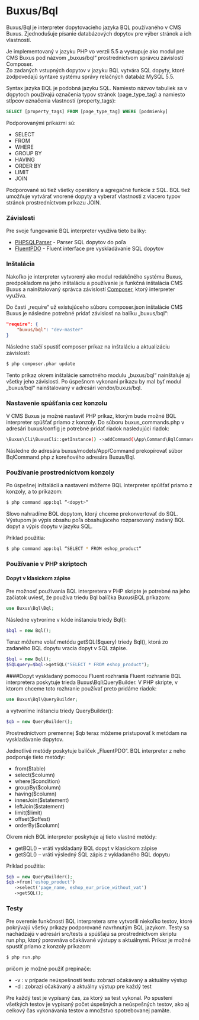 # Buxus/Bql

Buxus/Bql je interpreter dopytovacieho jazyka BQL používaného v CMS Buxus. Zjednodušuje písanie databázových dopytov pre výber stránok a ich vlastností.

Je implementovaný v jazyku PHP vo verzii 5.5 a vystupuje ako modul pre CMS Buxus pod názvom „buxus/bql“ prostredníctvom správcu závislostí Composer.  
Zo zadaných vstupných dopytov v jazyku BQL vytvára SQL dopyty, ktoré zodpovedajú syntaxe systému správy relačných databáz MySQL 5.5.

Syntax jazyka BQL je podobná jazyku SQL. Namiesto názvov tabuliek sa v dopytoch používajú označenia typov stránok (page_type_tag) a namiesto stĺpcov označenia vlastností (property_tags):

```sql
SELECT [property_tags] FROM [page_type_tag] WHERE [podmienky]   
```

Podporovanými príkazmi sú:
  - SELECT
  - FROM
  - WHERE
  - GROUP BY
  - HAVING
  - ORDER BY
  - LIMIT
  - JOIN

Podporované sú tiež všetky operátory a agregačné funkcie z SQL. BQL tiež umožňuje vytvárať vnorené dopyty a vyberať vlastnosti z viacero typov stránok prostredníctvom príkazu JOIN.

### Závislosti

Pre svoje fungovanie BQL interpreter využíva tieto balíky:

* [PHPSQLParser] - Parser SQL dopytov do poľa
* [FluentPDO] - Fluent interface pre vyskladávanie SQL dopytov

### Inštalácia

Nakoľko je interpreter vytvorený ako modul redakčného systému Buxus, predpokladom na jeho inštaláciu a používanie je funkčná inštalácia CMS Buxus a nainštalovaný správca závislostí [Composer](https://getcomposer.org), ktorý interpreter využíva. 

Do časti „require“ už existujúceho súboru composer.json inštalácie CMS Buxus je následne potrebné pridať závislosť na balíku „buxus/bql“:

```json
"require": {  
    "buxus/bql": "dev-master"
} 
```

Následne stačí spustiť composer príkaz na inštaláciu a aktualizáciu závislostí: 

```sh
$ php composer.phar update 
```

Tento príkaz okrem inštalácie samotného modulu „buxus/bql“ nainštaluje aj všetky jeho závislosti. Po úspešnom vykonaní príkazu by mal byť modul „buxus/bql“ nainštalovaný v adresári vendor/buxus/bql. 

### Nastavenie spúšťania cez konzolu

V CMS Buxus je možné nastaviť PHP príkaz, ktorým bude možné BQL interpreter spúšťať priamo z konzoly. 
Do súboru buxus_commands.php v adresári buxus/config je potrebné pridať riadok nasledujúci riadok: 

```sh
\Buxus\Cli\BuxusCli::getInstance() ->addCommand(\App\Command\BqlCommand::class);
```

Následne do adresára buxus/models/App/Command prekopírovať súbor BqlCommand.php z koreňového adresára Buxus/Bql.

### Používanie prostredníctvom konzoly
Po úspešnej inštalácií a nastavení môžeme BQL interpreter spúšťať priamo z konzoly, a to príkazom: 
```sh
$ php command app:bql “<dopyt>“ 
```
Slovo <dopyt> nahradíme BQL dopytom, ktorý chceme prekonvertovať do SQL. Výstupom je výpis obsahu poľa obsahujúceho rozparsovaný zadaný BQL dopyt a výpis dopytu v jazyku SQL. 

Príklad použitia:
```sh
$ php command app:bql “SELECT * FROM eshop_product“ 
```

### Používanie v PHP skriptoch
#### Dopyt v klasickom zápise
Pre možnosť používania BQL interpretera v PHP skripte je potrebné na jeho začiatok uviesť, že používa triedu Bql balíčka Buxus\BQL príkazom:
```php
use Buxus\Bql\Bql;
```
Následne vytvoríme v kóde inštanciu triedy Bql(): 
```php
$bql = new Bql();
```
Teraz môžeme volať metódu getSQL($query) triedy Bql(), ktorá zo zadaného BQL dopytu vracia dopyt v SQL zápise.
```php
$bql = new Bql(); 
$SQLquery=$bql->getSQL("SELECT * FROM eshop_product");   
```
####Dopyt vyskladaný pomocou Fluent rozhrania
Fluent rozhranie BQL interpretera poskytuje trieda Buxus\Bql\QueryBuilder. V PHP skripte, v ktorom chceme toto rozhranie používať preto pridáme riadok:
```php
use Buxus\Bql\QueryBuilder;
```
a vytvoríme inštanciu triedy QueryBuilder():
```php
$qb = new QueryBuilder();
```
Prostredníctvom premennej $qb teraz môžeme pristupovať k metódam na vyskladávanie dopytov.  

Jednotlivé metódy poskytuje balíček „FluentPDO“. BQL interpreter z neho podporuje tieto metódy: 
- from($table)
- select($column)
- where($condition)
- groupBy($column)
- having($column)
- innerJoin($statement)
- leftJoin($statement)
- limit($limit)
- offset($offest)
- orderBy($column) 

Okrem nich BQL interpreter poskytuje aj tieto vlastné metódy: 
- getBQL() – vráti vyskladaný BQL dopyt v klasickom zápise 
- getSQL() – vráti výsledný SQL zápis z vykladaného BQL dopytu 

Príklad použitia:

```php
$qb = new QueryBuilder();
$qb->from('eshop_product')
   ->select('page_name, eshop_eur_price_without_vat')
   ->getSQL();
```

### Testy
Pre overenie funkčnosti BQL interpretera sme vytvorili niekoľko testov, ktoré pokrývajú všetky príkazy podporované navrhnutým BQL jazykom. 
Testy sa nachádzajú v adresári src/tests a spúšťajú sa prostredníctvom skriptu run.php, ktorý porovnáva očakávané výstupy s aktuálnymi. Príkaz je možné spustiť priamo z konzoly príkazom:
```php
$ php run.php
```
pričom je možné použíť prepínače: 
- -v : v prípade neúspešnosti testu zobrazí očakávaný a aktuálny výstup  
- -d : zobrazí očakávaný a aktuálny výstup pre každý test 

Pre každý test je vypísaný čas, za ktorý sa test vykonal. Po spustení všetkých testov je vypísaný počet úspešných a neúspešných testov, ako aj celkový čas vykonávania testov a množstvo spotrebovanej pamäte. 

   [FluentPDO]: <https://github.com/fpdo/fluentpdo>
   [PHPSQLParser]: <https://github.com/greenlion/PHP-SQL-Parser/tree/master/src/PHPSQLParser>